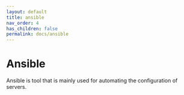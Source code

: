 ```yaml
---
layout: default
title: ansible
nav_order: 4
has_children: false
permalink: docs/ansible
---
```


# Ansible

Ansible is tool that is mainly used for automating the configuration of servers.